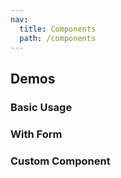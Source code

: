 ```yaml
---
nav:
  title: Components
  path: /components
---
```


## Demos

### Basic Usage

<code src="./demos/basic.tsx"></code>

### With Form

<code src="./demos/with-form.tsx"></code>

### Custom Component

<code src="./demos/custom.tsx"></code>
